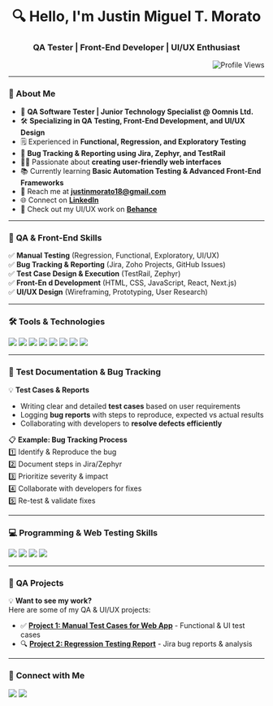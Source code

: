 <h1 align="center">🔍 Hello, I'm Justin Miguel T. Morato</h1>
<h3 align="center">QA Tester | Front-End Developer | UI/UX Enthusiast</h3>

<p align="right">
    <img src="https://komarev.com/ghpvc/?username=JustinMorato&label=Profile%20Views&color=0e75b6&style=flat" alt="Profile Views" />
</p>

---

### 📌 About Me  
- 🏢 **QA Software Tester | Junior Technology Specialist @ Oomnis Ltd.**  
- 🛠️ **Specializing in QA Testing, Front-End Development, and UI/UX Design**  
- 🗒️ Experienced in **Functional, Regression, and Exploratory Testing**  
- 🔎 **Bug Tracking & Reporting using Jira, Zephyr, and TestRail**  
- 👨‍💻 Passionate about **creating user-friendly web interfaces**  
- 📚 Currently learning **Basic Automation Testing & Advanced Front-End Frameworks**  
- 📧 Reach me at **justinmorato18@gmail.com**  
- 🌐 Connect on **[LinkedIn](https://www.linkedin.com/in/JustinMorato)**  
- 🎨 Check out my UI/UX work on **[Behance](https://www.behance.net/justinmorato1)**  

---

### 🔎 **QA & Front-End Skills**  
✅ **Manual Testing** (Regression, Functional, Exploratory, UI/UX)  
✅ **Bug Tracking & Reporting** (Jira, Zoho Projects, GitHub Issues)  
✅ **Test Case Design & Execution** (TestRail, Zephyr)  
✅ **Front-En d Development** (HTML, CSS, JavaScript, React, Next.js)  
✅ **UI/UX Design** (Wireframing, Prototyping, User Research)  

---

### 🛠️ **Tools & Technologies**
<p>
    <a href="#home"><img src="https://img.shields.io/badge/Jira-%230A0FFF.svg?style=for-the-badge&logo=jira&logoColor=white"></a>
    <a href="#home"><img src="https://img.shields.io/badge/TestRail-%234C8BF5.svg?style=for-the-badge&logo=testrail&logoColor=white"></a>
    <a href="#home"><img src="https://img.shields.io/badge/Zephyr-%232196F3.svg?style=for-the-badge&logo=zephyr&logoColor=white"></a>
    <a href="#home"><img src="https://img.shields.io/badge/GitHub-%23121011.svg?style=for-the-badge&logo=github&logoColor=white"></a>
    <a href="#home"><img src="https://img.shields.io/badge/React-%2361DAFB.svg?style=for-the-badge&logo=react&logoColor=white"></a>
    <a href="#home"><img src="https://img.shields.io/badge/Next.js-000000.svg?style=for-the-badge&logo=nextdotjs&logoColor=white"></a>
    <a href="#home"><img src="https://img.shields.io/badge/Tailwind_CSS-38B2AC.svg?style=for-the-badge&logo=tailwind-css&logoColor=white"></a>
    <a href="#home"><img src="https://img.shields.io/badge/Figma-%23F24E1E.svg?style=for-the-badge&logo=figma&logoColor=white"></a>
</p>

---

### 📝 **Test Documentation & Bug Tracking**
💡 **Test Cases & Reports**  
- Writing clear and detailed **test cases** based on user requirements  
- Logging **bug reports** with steps to reproduce, expected vs actual results  
- Collaborating with developers to **resolve defects efficiently**  

📋 **Example: Bug Tracking Process**  
1️⃣ Identify & Reproduce the bug  
2️⃣ Document steps in Jira/Zephyr  
3️⃣ Prioritize severity & impact  
4️⃣ Collaborate with developers for fixes  
5️⃣ Re-test & validate fixes  

---

### 💻 **Programming & Web Testing Skills**
<p>
    <a href="#home"><img src="https://img.shields.io/badge/html-%23E34F26.svg?style=for-the-badge&logo=html5&logoColor=white"></a>
    <a href="#home"><img src="https://img.shields.io/badge/css-%231572B6.svg?style=for-the-badge&logo=css3&logoColor=white"></a>
    <a href="#home"><img src="https://img.shields.io/badge/javascript-%23323330.svg?style=for-the-badge&logo=javascript&logoColor=%23F7DF1E"></a>
    <a href="#home"><img src="https://img.shields.io/badge/react-%2361DAFB.svg?style=for-the-badge&logo=react&logoColor=white"></a>
</p>

---

### 📂 **QA Projects**
💡 **Want to see my work?**  
Here are some of my QA & UI/UX projects:  
- ✅ **[Project 1: Manual Test Cases for Web App](https://docs.google.com/spreadsheets/d/1gZojzTy0r_RVBDUmQTrzJ5EVH5nNKWixzwEZbF_8fb4/edit?usp=sharing)** - Functional & UI test cases  
- 🔍 **[Project 2: Regression Testing Report](https://docs.google.com/spreadsheets/d/1VeWBi7IjX97E32M_8iRZNQWG7BjgW8En4zwK3PxrgQo/edit?usp=sharing)** - Jira bug reports & analysis  
---

### 🔗 **Connect with Me**
<p>
    <a href="mailto:justinmorato18@gmail.com"><img src="https://img.shields.io/badge/Email-D14836.svg?style=for-the-badge&logo=gmail&logoColor=white"></a>
    <a href="https://www.linkedin.com/in/JustinMorato"><img src="https://img.shields.io/badge/LinkedIn-%230077B5.svg?style=for-the-badge&logo=linkedin&logoColor=white"></a>
</p>
